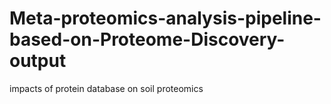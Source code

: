 # Meta-proteomics-analysis-pipeline-based-on-Proteome-Discovery-output
impacts of protein database on soil proteomics
